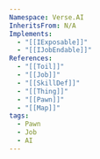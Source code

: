 ```yaml
---
Namespace: Verse.AI
InheritsFrom: N/A
Implements:
  - "[[IExposable]]"
  - "[[IJobEndable]]"
References:
  - "[[Toil]]"
  - "[[Job]]"
  - "[[SkillDef]]"
  - "[[Thing]]"
  - "[[Pawn]]"
  - "[[Map]]"
tags:
  - Pawn
  - Job
  - AI
---
```

